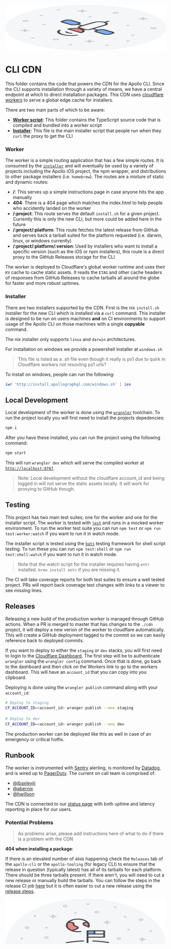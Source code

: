 <img src="https://raw.githubusercontent.com/apollographql/space-kit/master/src/illustrations/svgs/satellite2.svg" width="100%" height="144">

# CLI CDN

This folder contains the code that powers the CDN for the Apollo CLI. Since the CLI supports installation through a variety of means, we have a central endpoint at which to direct installation packages. This CDN uses [cloudflare workers](https://workers.cloudflare.com/) to serve a global edge cache for installers.

There are two main parts of which to be aware:

* __[Worker script](./src/)__: This folder contains the TypeScript source code that is compiled and bundled into a worker script
* __[Installer](./public/cli/install.sh)__: This file is the main installer script that people run when they `curl` the proxy to get the CLI

### Worker
The worker is a simple routing application that has a few simple routes. It is consumed by the [`installer`](./public/cli/install.sh) and will eventually be used by a variety of projects including the Apollo iOS project, the npm wrapper, and distributions to other package installers (i.e. `homebrew`). The routes are a mixture of static and dynamic routes:

* __/__: This serves up a simple instructions page in case anyone hits the app manually
* __404__: There is a 404 page which matches the index.html to help people who accidently landed on the worker
* __/:project__: This route serves the default `install.sh` for a given project. Currently this is only the new CLI, but more could be added here in the future
* __/:project/:platform__: This route fetches the latest release from GitHub and serves back a tarball suited for the platform requested (i.e. darwin, linux, or windows currently)
* __/:project/:platform/:version__: Used by installers who want to install a specific version (such as the iOS or npm installers), this route is a direct proxy to the GitHub Releases storage for the CLI

The worker is deployed to Cloudflare's global worker runtime and uses their `KV` cache to cache static assets. It reads the `ETAG` and other cache headers of responses from GitHub Releases to cache tarballs all around the globe for faster and more robust uptimes.

### Installer
There are two installers supported by the CDN. First is the nix `install.sh` installer for the new CLI which is installed via a `curl` command. This installer is designed to be run on users machines __and__ on CI environments to support usage of the Apollo CLI on those machines with a single __copyable__ command.

The nix installer only supports `linux` and `darwin` architectures.

For installation on windows we provide a powershell installer at `windows.sh`
> This file is listed as a .sh file even though it really is ps1 due to quirk in Cloudflare workers not resovling ps1 urls?

To install on windows, people can run the following:
```ps1
iwr 'http://install.apollographql.com/windows.sh' | iex
```

## Local Development

Local development of the worker is done using the [`wrangler`](https://github.com/cloudflare/wrangler) toolchain. To run the project locally you will first need to install the projects depedencies:

```sh
npm i
```

After you have these installed, you can run the project using the following command:

```sh
npm start
```

This will run `wrangler dev` which will serve the compiled worker at [`http://localhost:8787`](http://localhost:8787).

> Note: Local development without the cloudflare account_id and being logged in will not serve the static assets locally. It will work for proxying to GitHub though.

## Testing
This project has two main test suites; one for the worker and one for the installer script. The worker is tested with [`jest`](https://jestjs.io/) and runs in a mocked worker environment. To run the worker test suite you can run `npm test` or `npm run test:worker:watch` if you want to run it in watch mode.

The installer script is tested using the [`bats`](https://github.com/sstephenson/bats) testing framework for shell script testing. To run these you can run `npm test:shell` or `npm run test:shell:watch` if you want to run it in watch mode.

> Note that the watch script for the installer requires having `entr` installed. `brew install entr` if you are missing it.

The CI will take coverage reports for both test suites to ensure a well tested project. PRs will report back coverage test changes with links to a viewer to see missing lines.

## Releases

Releasing a new build of the production worker is managed through GitHub actions. When a PR is merged to master that has changes to the `./cdn` project, it will deploy a new verion of the worker to cloudflare automatically. This will create a GitHub deployment tagged to the commit so we can easily reference back to deployed commits.

If you want to deploy to either the `staging` or `dev` stacks, you will first need to login to the [Cloudflare Dashboard](https://dash.cloudflare.com/login). The first step will be to authenticate `wrangler` using the `wrangler config` command. Once that is done, go back to the dashboard and then click on the Workers link to go to the workers dashboard. This will have an `account_id` that you can copy into you clipboard.

Deploying is done using the `wrangler publish` command along with your `account_id`:

```sh
# Deploy to staging
CF_ACCOUNT_ID=<account_id> wranger publish --env staging

# Deploy to dev
CF_ACCOUNT_ID=<account_id> wranger publish --env dev
```

The production worker can be deployed like this as well in case of an emergency or critical hotfix.

## Runbook

The worker is instrumented with [Sentry](https://sentry.io) alerting, is monitored by [Datadog](https://www.datadoghq.com/), and is wired up to [PagerDuty](https://pagerduty.com). The current on call team is comprised of:

* [@jbaxleyiii](https://github.com/jbaxleyiii)
* [@abernix](https://github.com/abernix)
* [@hwillson](https://github.com/hwillson)

The CDN is connected to our [status page](https://status.apollographql.com) with both uptime and latency reporting in place for our users.

### Potential Problems
> As problems arise, please add instructions here of what to do if there is a problem with the CDN

__404 when installing a package__:

If there is an elevated number of `404`s happening check the `Releases` tab of the `apollo-cli` or the `apollo-tooling` (for legacy CLI) to ensure that the release in question (typically latest) has all of its tarballs for each platform. There should be three tarballs present. If there aren't, you will need to cut a new release or manually build the tarballs. You can follow the steps in the release CI job [here](../.github/workflows/release.yml) but it is often easier to cut a new release using the [release steps](../CONTRIBUTING.md#Releasing-the-CLI).

<img src="https://raw.githubusercontent.com/apollographql/space-kit/master/src/illustrations/svgs/moon.svg" width="100%" height="144">
